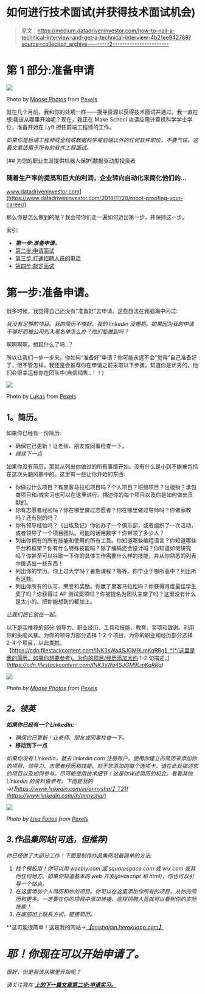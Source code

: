 # 如何进行技术面试(并获得技术面试机会)

> 原文：<https://medium.datadriveninvestor.com/how-to-nail-a-technical-interview-and-get-a-technical-interview-4b21ee942788?source=collection_archive---------2----------------------->

# 第 1 部分:准备申请

![](img/49b88294d7a97b004580d1cebca1baaa.png)

Photo by [Moose Photos](https://www.pexels.com/@moose-photos-170195?utm_content=attributionCopyText&utm_medium=referral&utm_source=pexels) from [Pexels](https://www.pexels.com/photo/woman-wearing-pink-top-1036620/?utm_content=attributionCopyText&utm_medium=referral&utm_source=pexels)

就在几个月前，我和你的处境一样——搜寻资源以获得技术面试并通过。我一直在想:我该从哪里开始呢？现在，我正在 Make School 攻读应用计算机科学学士学位，准备开始在 Lyft 担任前端工程师的工作。

*如果你是后端工程师或全栈或数据科学或前端以外的任何软件职位，不要气馁。这篇文章适用于所有的软件工程面试。*

[](https://www.datadriveninvestor.com/2018/11/20/robot-proofing-your-career/) [## 为您的职业生涯提供机器人保护|数据驱动型投资者

### 随着生产率的提高和巨大的利润，企业转向自动化来简化他们的…

www.datadriveninvestor.com](https://www.datadriveninvestor.com/2018/11/20/robot-proofing-your-career/) 

那么你是怎么做到的呢？我会带你们走一遍如何迈出第一步，并保持这一步。

索引:

*   ***第一步:准备申请。***
*   [第二步:申请面试](https://medium.com/@anishaj037/how-to-nail-a-technical-interview-part-2-applying-to-get-that-interview-8419fe5b584d)
*   [第三步:打通招聘人员的电话](https://medium.com/@anishaj037/how-to-nail-a-technical-interview-part-3-getting-past-the-recruiter-phone-call-6d0d147c0268)
*   [第四步:敲定面试](https://medium.com/datadriveninvestor/how-to-nail-a-technical-interview-part-4-nailing-the-interview-167a90f5dc66)

# **第一步:准备申请。**

很多时候，我觉得自己还没有“准备好”去申请。这些想法在我脑海中闪过:

*我没有足够的项目。我的简历不够好。我的 linkedin 没擦亮。如果因为我的申请不够好而被公司列入黑名单怎么办？他们能做到吗？*

啊啊啊啊。想起什么了吗..？

所以让我们一步一步来。你如何“准备好”申请？你可能永远不会“觉得”自己准备好了，但不管怎样，我还是会推荐你在申请之前采取以下步骤。知道你是优秀的，他们会很幸运有你在团队中(自信销售..！！)

![](img/f8569cd34ac81f80282f7387b3aa58c2.png)

Photo by [Lukas](https://www.pexels.com/@goumbik?utm_content=attributionCopyText&utm_medium=referral&utm_source=pexels) from [Pexels](https://www.pexels.com/photo/graphs-job-laptop-papers-590016/?utm_content=attributionCopyText&utm_medium=referral&utm_source=pexels)

## **1。简历。**

如果你已经有一份简历:

*   确保它已更新！让老师、朋友或同事检查一下。
*   *继续下一点*

如果你没有简历，那就从列出你做过的所有事情开始。没有什么是小到不能被包括在这次头脑风暴中的。这里有一些让你开始的东西:

*   你做过什么项目？有黑客马拉松项目吗？个人项目？班级项目？出版物？承包商项目和/或实习也可以在这里进行。描述你的每个项目以及你是如何做出贡献的。
*   你有志愿者经验吗？你在哪里做过志愿者？你在哪里做过导师吗？你做家教吗？还有别的吗？
*   你有领导经验吗？《出埃及记》你创办了一个俱乐部，或者组织了一次活动，或者领导了一个项目团队。可能的话用数字！你带领了多少人？
*   列出你拥有的所有技能和使用的所有工具。你知道哪些编程语言？你知道哪些平台和框架？你有什么特殊技能吗？除了编码还会设计吗？你知道如何研究吗？你甚至可以谷歌一下你的具体工作需要什么样的技能，并从你熟悉的列表中挑选出一些东西！
*   列出你的学历。你上过大学吗？暑期课程？等等。你毕业于哪所高中？列出所有这些。
*   列出你所有的认可、荣誉和奖励。你赢了黑客马拉松吗？你获得月度最佳学生奖了吗？你获得过 AP 测试奖项吗？你被提名为团队主席了吗？这里没有什么是太小的。把你能想到的都加上。

*让我们把它放在一起。*

以下是我推荐的部分:领导力、职业经历、工具和技能、教育、奖项和致谢。利用你的头脑风暴。为你的领导力部分选择 1-2 个项目，为你的职业和经历部分选择 2-4 个项目，以此类推。【https://cdn.filestackcontent.com/INK3sWa4SJGM9LmKqRRg】*[*(这里是我的简历，如果你想要参考)。为你的项目/经历添加大约 1-2 句描述。*](https://cdn.filestackcontent.com/INK3sWa4SJGM9LmKqRRg)*

*![](img/960d7cbae11173658c2cb70dbb360276.png)*

*Photo by [Moose Photos](https://www.pexels.com/@moose-photos-170195?utm_content=attributionCopyText&utm_medium=referral&utm_source=pexels) from [Pexels](https://www.pexels.com/photo/man-sitting-with-laptop-computer-on-desk-and-lamp-1586996/?utm_content=attributionCopyText&utm_medium=referral&utm_source=pexels)*

## ***2。领英***

***如果你已经有一个 LinkedIn:***

*   *确保它已更新！让老师、朋友或同事检查一下。*
*   **移动到下一点**

*如果你没有 LinkedIn，就去 linkedin.com 注册账户。使用你建立的简历来添加你的项目、领导力、志愿者经历和技能。对于您添加的每个选项卡，请在此处描述您的项目以及如何参与。尽可能使用技术细节！这是你详述简历的机会。*看看其他 LinkedIn 的资料做参考。下面是我的→*[【https://www.linkedin.com/in/annysha/】T21](https://www.linkedin.com/in/annysha/)*

*![](img/10ed2fef301214a5d205d84ef79fc459.png)*

*Photo by [Lisa Fotios](https://www.pexels.com/@fotios-photos?utm_content=attributionCopyText&utm_medium=referral&utm_source=pexels) from [Pexels](https://www.pexels.com/photo/green-pineapple-fruit-with-brown-framed-sunglasses-beside-yellow-surface-1161547/?utm_content=attributionCopyText&utm_medium=referral&utm_source=pexels)*

## *3.作品集网站(可选，但推荐)*

*你已经做了大部分工作！下面是制作作品集网站最简单的方法:*

1.  *找个模板用！你可以用 weebly.com 或 squarespace.com 或 wix.com 或其他任何地方。如果你知道基本的 web 开发(javascript 和 html)，你也可以引导一个站点。*
2.  *在这里添加个人简历和你的项目。你可以在这里添加你所有的项目，从你的简历和更多。一定要在你的项目中添加链接，这样招聘人员就可以看到你的实际技能！*
3.  *在底部加上联系方式，链接简历。*

**这可能很简单！这是我的网站→*[*【anishajain.herokuapp.com】*](http://anishajain.herokuapp.com)*

# *耶！你现在可以开始申请了。*

*很好，但是我该从哪里开始呢？*

*请关注我在 [***上的下一篇文章第二步:申请实习。***](https://medium.com/@anishaj037/how-to-nail-a-technical-interview-part-2-applying-to-get-that-interview-8419fe5b584d)*